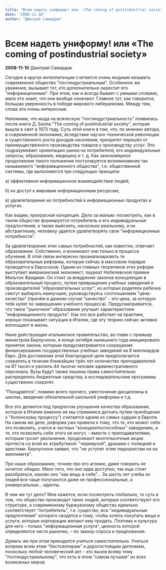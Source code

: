 ```yaml
---
title: "Всем надеть униформу! или  «Thе coming of postindustrial society»"
date: "2008-11-10"
author: "Дмитрий Самардак"
---
```


# Всем надеть униформу! или  «Thе coming of postindustrial society»

**2008-11-10** Дмитрий Самардак

Сегодня в кругах интеллигенции считается очень модным называть современное общество "постиндустриальным". Особенное же уважение, вызывает тот, кто дополнительно окрестит его "информационным". При этом, как и всегда бывает с умными словами, мало кто знает, что они вообще означают. Главное тут, как говорится, большая уверенность в победе мирового либерализма. Между тем, слова эти очень интересные.

Напомним, что мода на всяческую "постиндустриальность" появилась после книги Д. Белла "Thе coming of postindustrial society", которая вышла в свет в 1973 году. Суть этой книги в том, что, по мнению автора, в современной экономике, вследствие научно-технической революции и существенного роста доходов населения, приоритет перешёл от преимущественного производства товаров к производству услуг. Это подразумевает ориентацию рынка на потребителя, его индивидуальные запросы, образование, медицину и т. д. Как закономерное продолжение такого положения постулируется возникновение так называемого "информационного общества", т.е. общественной системы, где выполняются три следующих принципа:

а) эффективное информационное взаимодействие людей; 

б) их доступ к мировым информационным ресурсам;

в) удовлетворение их потребностей в информационных продуктах и услугах.

Как видим, прекрасная концепция. Дело за малым: посмотреть, как в таком обществе формируется потребитель и его индивидуальные предпочтения, а также выяснить, насколько реальному, а не абстрактному, человеку удается удовлетворять свои "информационные потребности".

За удовлетворение этих самых потребностей, как известно, отвечает образование. Собственно, и возникают они только в процессе обучения. В этой связи интересно проанализировать те образовательные реформы, которые сейчас в массовом порядке проводятся в Евросоюзе. Одним из главных теоретиков этих реформ выступает американский экономист, лауреат Нобелевской премии Мильтон Фридман. Он стоит за внедрение законов конкуренции в образовательный процесс, путем превращения учебных заведений в производителей "образовательных услуг", из которых родители ребенка смогут выбирать наилучшие, руководствуясь соотношением "цена-качество" (причём в данном случае "качество" - это цена, за которую тебя купят по завершению учебного процесса). Предусматривается, что такое "рыночное" образование улучшит характеристики "информационного продукта". Как это все работает на практике, хорошо показывает ситуация в Италии, где эту теорию сейчас активно воплощают в жизнь.

Ныне действующее итальянское правительство, во главе с премьер министром Берлускони, в конце октября нынешнего года инициировало принятие закона, которым предусматривается сокращение финансирования государственных учебных заведений на 8 миллиардов Евро. Для достижения этой благородной цели предполагается сократить в течение ближайших трёх лет количество преподавателей на 87 тысяч и уволить 44 тысячи человек административного персонала. Вузы будут также лишены права самостоятельно распределять бюджетные средства, а исследовательские программы существенно сократят.

"Поощряется", помимо всего прочего, ужесточение дисциплины в школах, введение обязательной школьной униформы и т.д.

Все это делается под предлогом улучшения качества образования, которое в Италии (именно ее мы стремимся догнать путем приобщения к "болонскому процессу") считается одним из самых худших в Европе. На самом же деле, реформа уже привела к тому, что те, кто может себе это позволить, учатся в частных "конкурентоспособных" заведениях, а те, кто позволить себе этого не могут, – вместе с преподавателями, которым грозит увольнение, продолжают многотысячные акции протеста со всей их атрибутикой: "черемухой", драками с полицией и арестами. Берлускони заявил, что "не уступит этим террористам ни на миллиметр".

Про наше образование, точнее про его агонию, даже говорить не хочется: обидно. Мало того, что оно едва доступно, так еще стоит разобраться, каково оно "как вещь в себе"... За шесть лет учебы из людей все чаще получаются даже не профессиональные, а универсальные… идиоты.

В чем же тут дело? Мне кажется, если посмотреть глобально, то суть в том, что общество производит таких людей, которые соответствуют его структуре, а современному буржуазному обществу идеально соответствует "потребитель", т.е. существо, все "индивидуальные предпочтения" которого сводятся к тому, чтобы хотеть покупать вещи и услуги, которые корпорации желают ему продать. Поэтому и культура для него - только "информационная услуга", ценность которой определяется чисто рыночно, – по закону спроса и предложения.

Думать же при этом приходится учиться самостоятельно. Учиться вопреки всем этим "бестселлерам" и дорогостоящим дипломам, поскольку любой человеческий акт - это вызов всему тому "постиндустриальному", что есть в этом "самом лучшем" из всех возможных миров.